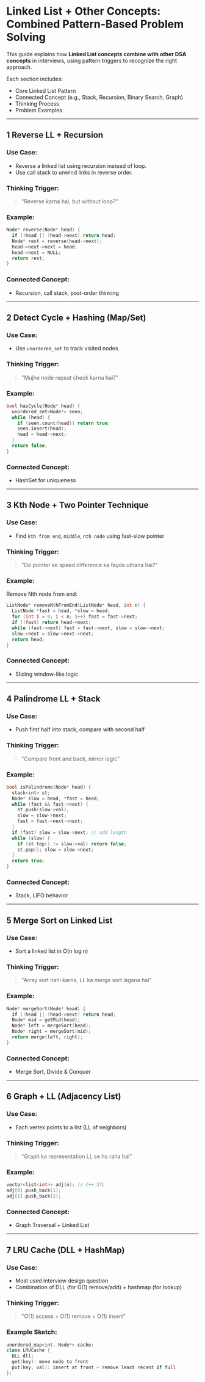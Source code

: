 #  Linked List + Other Concepts: Combined Pattern-Based Problem Solving

This guide explains how **Linked List concepts combine with other DSA concepts** in interviews, using pattern triggers to recognize the right approach.

Each section includes:
-  Core Linked List Pattern
-  Connected Concept (e.g., Stack, Recursion, Binary Search, Graph)
-  Thinking Process
-  Problem Examples

---

## 1️ Reverse LL + Recursion

###  Use Case:
- Reverse a linked list using recursion instead of loop.
- Use call stack to unwind links in reverse order.

###  Thinking Trigger:
> "Reverse karna hai, but without loop?"

###  Example:
```cpp
Node* reverse(Node* head) {
  if (!head || !head->next) return head;
  Node* rest = reverse(head->next);
  head->next->next = head;
  head->next = NULL;
  return rest;
}
```

###  Connected Concept:
- Recursion, call stack, post-order thinking

---

## 2️ Detect Cycle + Hashing (Map/Set)

###  Use Case:
- Use `unordered_set` to track visited nodes

###  Thinking Trigger:
> "Mujhe node repeat check karna hai?"

###  Example:
```cpp
bool hasCycle(Node* head) {
  unordered_set<Node*> seen;
  while (head) {
    if (seen.count(head)) return true;
    seen.insert(head);
    head = head->next;
  }
  return false;
}
```

###  Connected Concept:
- HashSet for uniqueness

---

## 3️ Kth Node + Two Pointer Technique

###  Use Case:
- Find `kth from end`, `middle`, `nth node` using fast-slow pointer

###  Thinking Trigger:
> "Do pointer se speed difference ka fayda uthana hai?"

###  Example:
Remove Nth node from end:
```cpp
ListNode* removeNthFromEnd(ListNode* head, int n) {
  ListNode *fast = head, *slow = head;
  for (int i = 0; i < n; i++) fast = fast->next;
  if (!fast) return head->next;
  while (fast->next) fast = fast->next, slow = slow->next;
  slow->next = slow->next->next;
  return head;
}
```

###  Connected Concept:
- Sliding window-like logic

---

## 4️ Palindrome LL + Stack

###  Use Case:
- Push first half into stack, compare with second half

###  Thinking Trigger:
> "Compare front and back, mirror logic"

###  Example:
```cpp
bool isPalindrome(Node* head) {
  stack<int> st;
  Node* slow = head, *fast = head;
  while (fast && fast->next) {
    st.push(slow->val);
    slow = slow->next;
    fast = fast->next->next;
  }
  if (fast) slow = slow->next; // odd length
  while (slow) {
    if (st.top() != slow->val) return false;
    st.pop(); slow = slow->next;
  }
  return true;
}
```

###  Connected Concept:
- Stack, LIFO behavior

---

## 5️ Merge Sort on Linked List

###  Use Case:
- Sort a linked list in O(n log n)

###  Thinking Trigger:
> "Array sort nahi karna, LL ka merge sort lagana hai"

###  Example:
```cpp
Node* mergeSort(Node* head) {
  if (!head || !head->next) return head;
  Node* mid = getMid(head);
  Node* left = mergeSort(head);
  Node* right = mergeSort(mid);
  return merge(left, right);
}
```

###  Connected Concept:
- Merge Sort, Divide & Conquer

---

## 6️ Graph + LL (Adjacency List)

###  Use Case:
- Each vertex points to a list (LL of neighbors)

###  Thinking Trigger:
> "Graph ka representation LL se ho raha hai"

###  Example:
```cpp
vector<list<int>> adj(n); // C++ STL
adj[0].push_back(1);
adj[1].push_back(2);
```

###  Connected Concept:
- Graph Traversal + Linked List

---

## 7️ LRU Cache (DLL + HashMap)

###  Use Case:
- Most used interview design question
- Combination of DLL (for O(1) remove/add) + hashmap (for lookup)

###  Thinking Trigger:
> "O(1) access + O(1) remove + O(1) insert"

###  Example Sketch:
```cpp
unordered_map<int, Node*> cache;
class LRUCache {
  DLL dll;
  get(key): move node to front
  put(key, val): insert at front + remove least recent if full
};
```


